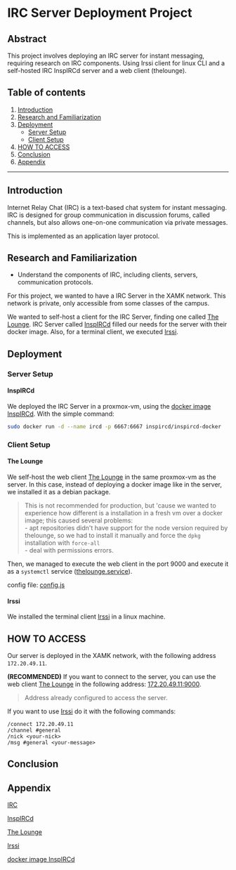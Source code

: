 # IRC Server Deployment Project

## Abstract

This project involves deploying an IRC server for instant messaging, requiring research on IRC components. Using Irssi client for linux CLI and a self-hosted IRC InspIRCd server and a web client (thelounge).

## Table of contents

1. [Introduction](#introduction)
2. [Research and Familiarization](#research-and-familiarization)
3. [Deployment](#deployment)
    - [Server Setup](#irc-server-deployment)
    - [Client Setup](#client-setup)
4. [HOW TO ACCESS](#how-to-access)
4. [Conclusion](#conclusion)
5. [Appendix](#appendix)

---

## Introduction

Internet Relay Chat (IRC) is a text-based chat system for instant messaging. IRC is designed for group communication in discussion forums, called channels, but also allows one-on-one communication via private messages.

This is implemented as an application layer protocol.

## Research and Familiarization
   - Understand the components of IRC, including clients, servers, communication protocols.
   
   For this project, we wanted to have a IRC Server in the XAMK network. This network is private, only accessible from some classes of the campus. 

   We wanted to self-host a client for the IRC Server, finding one called [The Lounge](https://thelounge.chat/). IRC Server called [InspIRCd](https://www.inspircd.org/) filled our needs for the server with their docker image. Also, for a terminal client, we executed [Irssi](https://irssi.org/).

## Deployment

### Server Setup

#### InspIRCd

We deployed the IRC Server in a proxmox-vm, using the [docker image InspIRCd](https://hub.docker.com/r/inspircd/inspircd-docker/dockerfile/). With the simple command:

```bash
sudo docker run -d --name ircd -p 6667:6667 inspircd/inspircd-docker
```

### Client Setup

#### The Lounge

We self-host the web client [The Lounge](https://thelounge.chat/) in the same proxmox-vm as the server. In this case, instead of deploying a docker image like in the server, we installed it as a debian package.

> This is not recommended for production, but 'cause we wanted to experience how different is a installation in a fresh vm over a docker image; this caused several problems:<br>- apt repositories didn't have support for the node version required by thelounge, so we had to install it manually and force the `dpkg` installation with `force-all`<br>- deal with permissions errors.

Then, we managed to execute the web client in the port 9000 and execute it as a `systemctl` service ([thelounge.service](./thelounge.service)).

config file: [config.js](./config.js)

#### Irssi

We installed the terminal client [Irssi](https://irssi.org/) in a linux machine.

## HOW TO ACCESS 

Our server is deployed in the XAMK network, with the following address `172.20.49.11`.

**(RECOMMENDED)** If you want to connect to the server, you can use the web client [The Lounge](https://thelounge.chat/) in the following address: [172.20.49.11:9000](http://172.20.49.11:9000).

> Address already configured to access the server.

If you want to use [Irssi](https://irssi.org/) do it with the following commands:

 `/connect 172.20.49.11`<br>
 `/channel #general`<br>
 `/nick <your-nick>`<br>
 `/msg #general <your-message>`<br>

## Conclusion

## Appendix

[IRC](https://en.wikipedia.org/wiki/Internet_Relay_Chat)

[InspIRCd](https://www.inspircd.org/)

[The Lounge](https://thelounge.chat/)

[Irssi](https://irssi.org/)

[docker image InspIRCd](https://hub.docker.com/r/inspircd/inspircd-docker/dockerfile/)
